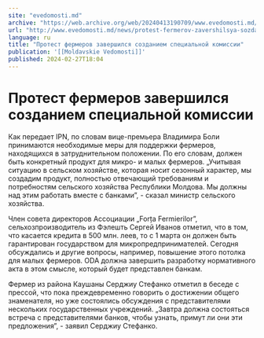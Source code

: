 ```yaml
---
site: "evedomosti.md"
archive: "https://web.archive.org/web/20240413190709/www.evedomosti.md/news/protest-fermerov-zavershilsya-sozdaniem-specialnoj-komissii"
url: "http://www.evedomosti.md/news/protest-fermerov-zavershilsya-sozdaniem-specialnoj-komissii"
language: ru
title: "Протест фермеров завершился созданием специальной комиссии"
publication: '[[Moldavskie Vedomosti]]'
published: 2024-02-27T18:04
---
```


# Протест фермеров завершился созданием специальной комиссии

Как передает IPN, по словам вице-премьера Владимира Боли принимаются необходимые меры для поддержки фермеров, находящихся в затруднительном положении. По его словам, должен быть конкретный продукт для микро- и малых фермеров. „Учитывая ситуацию в сельском хозяйстве, которая носит сезонный характер, мы создадим продукт, полностью отвечающий требованиям и потребностям сельского хозяйства Республики Молдова. Мы должны над этим работать вместе с банками”, - сказал министр сельского хозяйства.

Член совета директоров Ассоциации „Forța Fermierilor”, сельхозпроизводитель из Фэлешть Сергей Иванов отметил, что в том, что касается кредита в 500 млн. леев, то с 1 марта он должен быть гарантирован государством для микропредпринимателей. Сегодня обсуждались и другие вопросы, например, повышение этого потолка для малых фермеров. ODA должна завершить разработку нормативного акта в этом смысле, который будет представлен банкам.

Фермер из района Каушаны Серджиу Стефанко отметил в беседе с прессой, что пока преждевременно говорить о достижении общего знаменателя, но уже состоялись обсуждения с представителями нескольких государственных учреждений. „Завтра должна состояться встреча с представителями банков, чтобы узнать, примут ли они эти предложения”, - заявил Серджиу Стефанко.